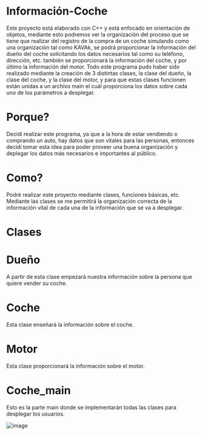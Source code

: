 # Información-Coche
Este proyecto está elaborado con C++ y está enfocado en orientación de objetos, mediante esto podremos ver la organización del proceso que se tiene que realizar del registro de la compra de un coche simulando como una organización tal como KAVAk, se podrá proporcionar la información del dueño del coche solicitando los datos necesarios tal como su teléfono, dirección, etc. también se proporcionará la información del coche, y por último la información del motor. Todo este programa pudo haber sido realizado mediante la creación de 3 distintas clases, la clase del dueño, la clase del coche, y la clase del motor, y para que estas clases funcionen están unidas a un archivo main el cuál proporciona los datos sobre cada uno de los parámetros a desplegar.

# Porque?
Decidí realizar este programa, ya que a la hora de estar vendiendo o comprando un auto, hay datos que son vitales para las personas, entonces decidí tomar esta idea para poder proveer una buena organización y deplegar los datos más necesarios e importantes al público.

# Como?
Podré realizar este proyecto mediante clases, funciones básicas, etc. Mediante las clases se me permitirá la organización correcta de la información vital de cada una de la información que se va a desplegar.

# Clases

# Dueño
A partir de esta clase empezará nuestra información sobre la persona que quiere vender su coche.

# Coche
Esta clase enseñará la información sobre el coche.

# Motor
Esta clase proporcionará la información sobre el motor.

# Coche_main
Esto es la parte main donde se implementarán todas las clases para desplegar los usuarios.

![image](https://github.com/user-attachments/assets/ba81a07a-e842-4fd1-86b0-ab8ca7206a2b)

